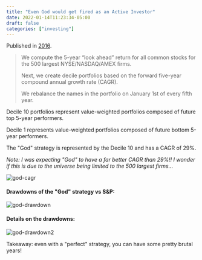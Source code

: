```yaml
---
title: "Even God would get fired as an Active Investor"
date: 2022-01-14T11:23:34-05:00
draft: false
categories: ["investing"]
---
```



Published in [2016](https://alphaarchitect.com/2016/02/02/even-god-would-get-fired-as-an-active-investor/?utm_campaign=TraderFerg&utm_medium=email&utm_source=Revue%20newsletter).

<blockquote>

We compute the 5-year “look ahead” return for all common stocks for the 500 largest NYSE/NASDAQ/AMEX firms.

Next, we create decile portfolios based on the forward five-year compound annual growth rate (CAGR).

We rebalance the names in the portfolio on January 1st of every fifth year. 

</blockquote>

Decile 10 portfolios represent value-weighted portfolios composed of future top 5-year performers.

Decile 1 represents value-weighted portfolios composed of future bottom 5-year performers.

The "God" strategy is represented by the Decile 10 and has a CAGR of 29%.

_Note: I was expecting "God" to have a far better CAGR than 29%!! I wonder if this is due to the universe being limited to the 500 largest firms..._

![god-cagr](/images/god-cagr.png)

#### Drawdowns of the "God" strategy vs S&P:

![god-drawdown](/images/god_drawdowns.png)

#### Details on the drawdowns:

![god-drawdown2](/images/god_drawdowns2.png)

Takeaway: even with a "perfect" strategy, you can have some pretty brutal years!